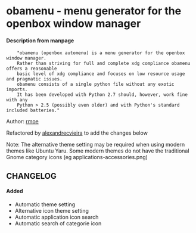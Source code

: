 # obamenu - menu generator for the openbox window manager

#### Description from manpage

```
	"obamenu (openbox automenu) is a menu generator for the openbox window manager.
	Rather than striving for full and complete xdg compliance obamenu offers a reasonable 
	basic level of xdg compliance and focuses on low resource usage and pragmatic issues.
	obamenu consists of a single python file without any exotic imports. 
	It has been developed with Python 2.7 should, however, work fine with any 
	Python > 2.5 (possibly even older) and with Python's standard included batteries."
``` 

Author: [rmoe](http://rmoe.anukis.de/obamenu.html)

Refactored by [alexandrecvieira](https://alexandrecvieira.github.io) to add the changes below

Note: The alternative theme setting may be required when using modern themes like Ubuntu Yaru. Some modern themes do not have the traditional Gnome category icons (eg applications-accessories.png)

## CHANGELOG
#### Added
- Automatic theme setting
- Alternative icon theme setting
- Automatic application icon search
- Automatic search of categorie icon
